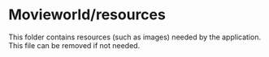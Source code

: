# Movieworld/resources

This folder contains resources (such as images) needed by the application. This file can
be removed if not needed.

